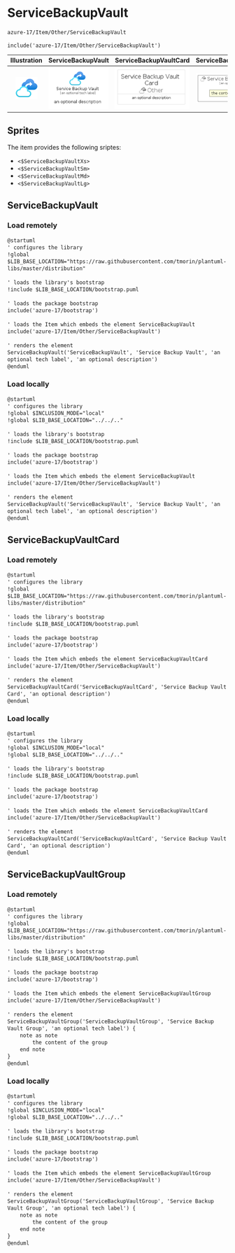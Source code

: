 # ServiceBackupVault


```text
azure-17/Item/Other/ServiceBackupVault
```

```text
include('azure-17/Item/Other/ServiceBackupVault')
```



| Illustration | ServiceBackupVault | ServiceBackupVaultCard | ServiceBackupVaultGroup |
| :---: | :---: | :---: | :---: |
| ![illustration for Illustration](../../../azure-17/Item/Other/ServiceBackupVault.png) | ![illustration for ServiceBackupVault](../../../azure-17/Item/Other/ServiceBackupVault.Local.png) | ![illustration for ServiceBackupVaultCard](../../../azure-17/Item/Other/ServiceBackupVaultCard.Local.png) | ![illustration for ServiceBackupVaultGroup](../../../azure-17/Item/Other/ServiceBackupVaultGroup.Local.png) |



## Sprites
The item provides the following sriptes:

- `<$ServiceBackupVaultXs>`
- `<$ServiceBackupVaultSm>`
- `<$ServiceBackupVaultMd>`
- `<$ServiceBackupVaultLg>`





## ServiceBackupVault

### Load remotely
```plantuml
@startuml
' configures the library
!global $LIB_BASE_LOCATION="https://raw.githubusercontent.com/tmorin/plantuml-libs/master/distribution"

' loads the library's bootstrap
!include $LIB_BASE_LOCATION/bootstrap.puml

' loads the package bootstrap
include('azure-17/bootstrap')

' loads the Item which embeds the element ServiceBackupVault
include('azure-17/Item/Other/ServiceBackupVault')

' renders the element
ServiceBackupVault('ServiceBackupVault', 'Service Backup Vault', 'an optional tech label', 'an optional description')
@enduml
```

### Load locally
```plantuml
@startuml
' configures the library
!global $INCLUSION_MODE="local"
!global $LIB_BASE_LOCATION="../../.."

' loads the library's bootstrap
!include $LIB_BASE_LOCATION/bootstrap.puml

' loads the package bootstrap
include('azure-17/bootstrap')

' loads the Item which embeds the element ServiceBackupVault
include('azure-17/Item/Other/ServiceBackupVault')

' renders the element
ServiceBackupVault('ServiceBackupVault', 'Service Backup Vault', 'an optional tech label', 'an optional description')
@enduml
```

## ServiceBackupVaultCard

### Load remotely
```plantuml
@startuml
' configures the library
!global $LIB_BASE_LOCATION="https://raw.githubusercontent.com/tmorin/plantuml-libs/master/distribution"

' loads the library's bootstrap
!include $LIB_BASE_LOCATION/bootstrap.puml

' loads the package bootstrap
include('azure-17/bootstrap')

' loads the Item which embeds the element ServiceBackupVaultCard
include('azure-17/Item/Other/ServiceBackupVault')

' renders the element
ServiceBackupVaultCard('ServiceBackupVaultCard', 'Service Backup Vault Card', 'an optional description')
@enduml
```

### Load locally
```plantuml
@startuml
' configures the library
!global $INCLUSION_MODE="local"
!global $LIB_BASE_LOCATION="../../.."

' loads the library's bootstrap
!include $LIB_BASE_LOCATION/bootstrap.puml

' loads the package bootstrap
include('azure-17/bootstrap')

' loads the Item which embeds the element ServiceBackupVaultCard
include('azure-17/Item/Other/ServiceBackupVault')

' renders the element
ServiceBackupVaultCard('ServiceBackupVaultCard', 'Service Backup Vault Card', 'an optional description')
@enduml
```

## ServiceBackupVaultGroup

### Load remotely
```plantuml
@startuml
' configures the library
!global $LIB_BASE_LOCATION="https://raw.githubusercontent.com/tmorin/plantuml-libs/master/distribution"

' loads the library's bootstrap
!include $LIB_BASE_LOCATION/bootstrap.puml

' loads the package bootstrap
include('azure-17/bootstrap')

' loads the Item which embeds the element ServiceBackupVaultGroup
include('azure-17/Item/Other/ServiceBackupVault')

' renders the element
ServiceBackupVaultGroup('ServiceBackupVaultGroup', 'Service Backup Vault Group', 'an optional tech label') {
    note as note
        the content of the group
    end note
}
@enduml
```

### Load locally
```plantuml
@startuml
' configures the library
!global $INCLUSION_MODE="local"
!global $LIB_BASE_LOCATION="../../.."

' loads the library's bootstrap
!include $LIB_BASE_LOCATION/bootstrap.puml

' loads the package bootstrap
include('azure-17/bootstrap')

' loads the Item which embeds the element ServiceBackupVaultGroup
include('azure-17/Item/Other/ServiceBackupVault')

' renders the element
ServiceBackupVaultGroup('ServiceBackupVaultGroup', 'Service Backup Vault Group', 'an optional tech label') {
    note as note
        the content of the group
    end note
}
@enduml
```

